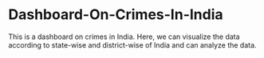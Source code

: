 # Dashboard-On-Crimes-In-India
This is a dashboard on crimes in India. Here, we can visualize the data according to state-wise and district-wise of India and can analyze the data.

